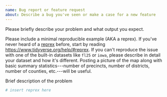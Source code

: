```yaml
---
name: Bug report or feature request
about: Describe a bug you've seen or make a case for a new feature
---
```


Please briefly describe your problem and what output you expect. 

Please include a minimal reproducible example (AKA a reprex). 
If you've never heard of a [reprex](http://reprex.tidyverse.org/) before, start by reading <https://www.tidyverse.org/help/#reprex>.
If you can't reproduce the issue with one of the built-in datasets like `fl25` or `iowa`, please describe in detail your dataset and how it's different. 
Posting a picture of the map along with basic summary statistics---number of precincts, number of districts, number of counties, etc.---will be useful.

Brief description of the problem

```r
# insert reprex here
```
